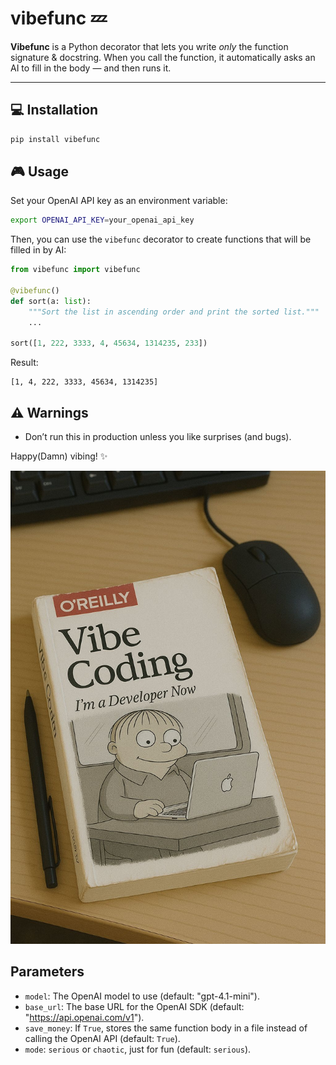 # vibefunc 💤

**Vibefunc** is a Python decorator that lets you write *only* the function signature & docstring.
When you call the function, it automatically asks an AI to fill in the body — and then runs it.

---

## 💻 Installation

```bash
pip install vibefunc
```

## 🎮 Usage

Set your OpenAI API key as an environment variable:

```bash
export OPENAI_API_KEY=your_openai_api_key
```

Then, you can use the `vibefunc` decorator to create functions that will be filled in by AI:

```python
from vibefunc import vibefunc

@vibefunc()
def sort(a: list):
    """Sort the list in ascending order and print the sorted list."""
    ...

sort([1, 222, 3333, 4, 45634, 1314235, 233])
```

Result:

```
[1, 4, 222, 3333, 45634, 1314235]
```

## ⚠️ Warnings

- Don’t run this in production unless you like surprises (and bugs).

Happy(Damn) vibing! ✨

![vibe_coding](./vibe.jpg)

## Parameters

- `model`: The OpenAI model to use (default: "gpt-4.1-mini").
- `base_url`: The base URL for the OpenAI SDK (default: "https://api.openai.com/v1").
- `save_money`: If `True`, stores the same function body in a file instead of calling the OpenAI API (default: `True`).
- `mode`: `serious` or `chaotic`, just for fun (default: `serious`).
